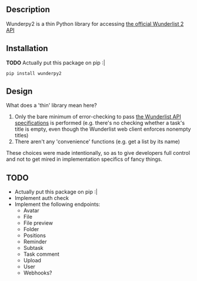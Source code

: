 ## Description
Wunderpy2 is a thin Python library for accessing [the official Wunderlist 2 API](https://developer.wunderlist.com/documentation)

## Installation
**TODO** Actually put this package on pip :|
```
pip install wunderpy2
```

## Design
What does a 'thin' library mean here?

1. Only the bare minimum of error-checking to pass [the Wunderlist API specifications](https://developer.wunderlist.com/documentation) is performed (e.g. there's no checking whether a task's title is empty, even though the Wunderlist web client enforces nonempty titles)
2. There aren't any 'convenience' functions (e.g. get a list by its name)

These choices were made intentionally, so as to give developers full control and not to get mired in implementation specifics of fancy things.

## TODO 
* Actually put this package on pip :|
* Implement auth check
* Implement the following endpoints:
    * Avatar
    * File
    * File preview
    * Folder
    * Positions
    * Reminder
    * Subtask
    * Task comment
    * Upload
    * User
    * Webhooks?
